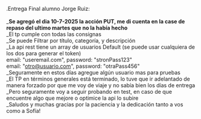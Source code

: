  .Entrega Final alumno Jorge Ruiz:<br><br>
_<strong>Se agregó el dia 10-7-2025 la acción PUT, me di cuenta en la case de repaso del ultimo martes que no la había hecho </strong><br>
_El tp cumple con todas las consignas<br>
_Se puede Filtrar por título, categoría, y descripción<br>
_La api rest tiene un array de usuarios Default (se puede usar cualquiera de los dos para generar el token)<br>
   email: "useremail.com",    password: "stronPass123"<br>
   email: "otro@usuario.com", password: "otraPass456"<br>
_Seguramente en estos días agregue algún usuario mas para pruebas<br>
_El TP en términos generales está terminado, lo tuve que ir adelantado de manera forzado por que me voy de viaje y no sabía bien los días de entrega<br>
_Pero seguramente voy a seguir probando en test, en caso de que encuentre algo que mejore o optimice la api lo subire<br>
_Saludos y muchas gracias por la paciencia y la dedicación tanto a vos como a Sofía!<br>
